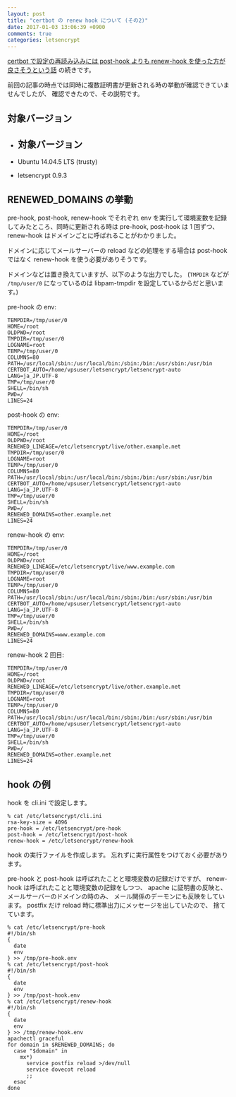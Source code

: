 ```yaml
---
layout: post
title: "certbot の renew hook について (その2)"
date: 2017-01-03 13:06:39 +0900
comments: true
categories: letsencrypt
---
```

[certbot で設定の再読み込みには post-hook よりも renew-hook を使った方が良さそうという話](/blog/2016-11-20-certbot-renew-hook.html) の続きです。

前回の記事の時点では同時に複数証明書が更新される時の挙動が確認できていませんでしたが、
確認できたので、その説明です。

<!--more-->

## 対象バージョン

- ## 対象バージョン

- Ubuntu 14.04.5 LTS (trusty)
- letsencrypt 0.9.3

## RENEWED_DOMAINS の挙動

pre-hook, post-hook, renew-hook でそれぞれ env を実行して環境変数を記録してみたところ、同時に更新される時は pre-hook, post-hook は 1 回ずつ、 renew-hook はドメインごとに呼ばれることがわかりました。

ドメインに応じてメールサーバーの reload などの処理をする場合は post-hook ではなく renew-hook を使う必要がありそうです。

ドメインなどは置き換えていますが、以下のような出力でした。
(`TMPDIR` などが `/tmp/user/0` になっているのは libpam-tmpdir を設定しているからだと思います。)

pre-hook の env:

```
TEMPDIR=/tmp/user/0
HOME=/root
OLDPWD=/root
TMPDIR=/tmp/user/0
LOGNAME=root
TEMP=/tmp/user/0
COLUMNS=80
PATH=/usr/local/sbin:/usr/local/bin:/sbin:/bin:/usr/sbin:/usr/bin
CERTBOT_AUTO=/home/vpsuser/letsencrypt/letsencrypt-auto
LANG=ja_JP.UTF-8
TMP=/tmp/user/0
SHELL=/bin/sh
PWD=/
LINES=24
```

post-hook の env:

```
TEMPDIR=/tmp/user/0
HOME=/root
OLDPWD=/root
RENEWED_LINEAGE=/etc/letsencrypt/live/other.example.net
TMPDIR=/tmp/user/0
LOGNAME=root
TEMP=/tmp/user/0
COLUMNS=80
PATH=/usr/local/sbin:/usr/local/bin:/sbin:/bin:/usr/sbin:/usr/bin
CERTBOT_AUTO=/home/vpsuser/letsencrypt/letsencrypt-auto
LANG=ja_JP.UTF-8
TMP=/tmp/user/0
SHELL=/bin/sh
PWD=/
RENEWED_DOMAINS=other.example.net
LINES=24
```

renew-hook の env:

```
TEMPDIR=/tmp/user/0
HOME=/root
OLDPWD=/root
RENEWED_LINEAGE=/etc/letsencrypt/live/www.example.com
TMPDIR=/tmp/user/0
LOGNAME=root
TEMP=/tmp/user/0
COLUMNS=80
PATH=/usr/local/sbin:/usr/local/bin:/sbin:/bin:/usr/sbin:/usr/bin
CERTBOT_AUTO=/home/vpsuser/letsencrypt/letsencrypt-auto
LANG=ja_JP.UTF-8
TMP=/tmp/user/0
SHELL=/bin/sh
PWD=/
RENEWED_DOMAINS=www.example.com
LINES=24
```

renew-hook 2 回目:

```
TEMPDIR=/tmp/user/0
HOME=/root
OLDPWD=/root
RENEWED_LINEAGE=/etc/letsencrypt/live/other.example.net
TMPDIR=/tmp/user/0
LOGNAME=root
TEMP=/tmp/user/0
COLUMNS=80
PATH=/usr/local/sbin:/usr/local/bin:/sbin:/bin:/usr/sbin:/usr/bin
CERTBOT_AUTO=/home/vpsuser/letsencrypt/letsencrypt-auto
LANG=ja_JP.UTF-8
TMP=/tmp/user/0
SHELL=/bin/sh
PWD=/
RENEWED_DOMAINS=other.example.net
LINES=24
```

## hook の例

hook を cli.ini で設定します。

```
% cat /etc/letsencrypt/cli.ini
rsa-key-size = 4096
pre-hook = /etc/letsencrypt/pre-hook
post-hook = /etc/letsencrypt/post-hook
renew-hook = /etc/letsencrypt/renew-hook
```

hook の実行ファイルを作成します。
忘れずに実行属性をつけておく必要があります。

pre-hook と post-hook は呼ばれたことと環境変数の記録だけですが、
renew-hook は呼ばれたことと環境変数の記録をしつつ、
apache に証明書の反映と、
メールサーバーのドメインの時のみ、
メール関係のデーモンにも反映をしています。
postfix だけ reload 時に標準出力にメッセージを出していたので、
捨てています。

```
% cat /etc/letsencrypt/pre-hook
#!/bin/sh
{
  date
  env
} >> /tmp/pre-hook.env
% cat /etc/letsencrypt/post-hook
#!/bin/sh
{
  date
  env
} >> /tmp/post-hook.env
% cat /etc/letsencrypt/renew-hook
#!/bin/sh
{
  date
  env
} >> /tmp/renew-hook.env
apachectl graceful
for domain in $RENEWED_DOMAINS; do
  case "$domain" in
    mx*)
      service postfix reload >/dev/null
      service dovecot reload
      ;;
  esac
done
```
